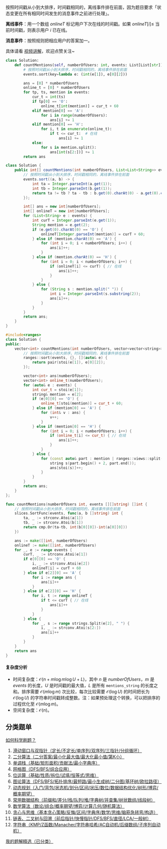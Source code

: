 按照时间戳从小到大排序，时间戳相同的，离线事件排在前面，因为题目要求「状态变更在所有相同时间发生的消息事件之前进行处理」。

**离线事件**：用一个数组 $\textit{onlineT}$ 标记用户下次在线的时间戳。如果 $\textit{onlineT}[i]\le$ 当前时间戳，则表示用户 $i$ 已在线。

**消息事件**：按照规则把相应用户的答案加一。

具体请看 [视频讲解](https://www.bilibili.com/video/BV15sFNewEia/?t=3m39s)，欢迎点赞关注~

```py [sol-Python3]
class Solution:
    def countMentions(self, numberOfUsers: int, events: List[List[str]]) -> List[int]:
        # 按照时间戳从小到大排序，时间戳相同的，离线事件排在前面
        events.sort(key=lambda e: (int(e[1]), e[0][2]))

        ans = [0] * numberOfUsers
        online_t = [0] * numberOfUsers
        for tp, ts, mention in events:
            cur_t = int(ts)
            if tp[0] == 'O':
                online_t[int(mention)] = cur_t + 60
            elif mention[0] == 'A':
                for i in range(numberOfUsers):
                    ans[i] += 1
            elif mention[0] == 'H':
                for i, t in enumerate(online_t):
                    if t <= cur_t:  # 在线
                        ans[i] += 1
            else:
                for s in mention.split():
                    ans[int(s[2:])] += 1
        return ans
```

```java [sol-Java]
class Solution {
    public int[] countMentions(int numberOfUsers, List<List<String>> events) {
        // 按照时间戳从小到大排序，时间戳相同的，离线事件排在前面
        events.sort((a, b) -> {
            int ta = Integer.parseInt(a.get(1));
            int tb = Integer.parseInt(b.get(1));
            return ta != tb ? ta - tb : b.get(0).charAt(0) - a.get(0).charAt(0);
        });

        int[] ans = new int[numberOfUsers];
        int[] onlineT = new int[numberOfUsers];
        for (List<String> e : events) {
            int curT = Integer.parseInt(e.get(1));
            String mention = e.get(2);
            if (e.get(0).charAt(0) == 'O') {
                onlineT[Integer.parseInt(mention)] = curT + 60;
            } else if (mention.charAt(0) == 'A') {
                for (int i = 0; i < numberOfUsers; i++) {
                    ans[i]++;
                }
            } else if (mention.charAt(0) == 'H') {
                for (int i = 0; i < numberOfUsers; i++) {
                    if (onlineT[i] <= curT) { // 在线
                        ans[i]++;
                    }
                }
            } else {
                for (String s : mention.split(" ")) {
                    int i = Integer.parseInt(s.substring(2));
                    ans[i]++;
                }
            }
        }
        return ans;
    }
}
```

```cpp [sol-C++]
#include<ranges>
class Solution {
public:
    vector<int> countMentions(int numberOfUsers, vector<vector<string>>& events) {
        // 按照时间戳从小到大排序，时间戳相同的，离线事件排在前面
        ranges::sort(events, {}, [](auto& e) {
            return pair(stoi(e[1]), e[0][2]);
        });

        vector<int> ans(numberOfUsers);
        vector<int> online_t(numberOfUsers);
        for (auto& e : events) {
            int cur_t = stoi(e[1]);
            string& mention = e[2];
            if (e[0][0] == 'O') {
                online_t[stoi(mention)] = cur_t + 60;
            } else if (mention[0] == 'A') {
                for (int& v : ans) {
                    v++;
                }
            } else if (mention[0] == 'H') {
                for (int i = 0; i < numberOfUsers; i++) {
                    if (online_t[i] <= cur_t) { // 在线
                        ans[i]++;
                    }
                }
            } else {
                for (const auto& part : mention | ranges::views::split(' ')) {
                    string s(part.begin() + 2, part.end());
                    ans[stoi(s)]++;
                }
            }
        }
        return ans;
    }
};
```

```go [sol-Go]
func countMentions(numberOfUsers int, events [][]string) []int {
	// 按照时间戳从小到大排序，时间戳相同的，离线事件排在前面
	slices.SortFunc(events, func(a, b []string) int {
		ta, _ := strconv.Atoi(a[1])
		tb, _ := strconv.Atoi(b[1])
		return cmp.Or(ta-tb, int(b[0][0])-int(a[0][0]))
	})

	ans := make([]int, numberOfUsers)
	onlineT := make([]int, numberOfUsers)
	for _, e := range events {
		curT, _ := strconv.Atoi(e[1])
		if e[0][0] == 'O' {
			i, _ := strconv.Atoi(e[2])
			onlineT[i] = curT + 60
		} else if e[2][0] == 'A' {
			for i := range ans {
				ans[i]++
			}
		} else if e[2][0] == 'H' {
			for i, t := range onlineT {
				if t <= curT { // 在线
					ans[i]++
				}
			}
		} else {
			for _, s := range strings.Split(e[2], " ") {
				i, _ := strconv.Atoi(s[2:])
				ans[i]++
			}
		}
	}
	return ans
}
```

#### 复杂度分析

- 时间复杂度：$\mathcal{O}(n + m\log m\log U + L)$，其中 $n$ 是 $\textit{numberOfUsers}$，$m$ 是 $\textit{events}$ 的长度，$U$ 是时间戳的最大值，$L$ 是所有 `mentions_string` 的长度之和。排序需要 $\mathcal{O}(m\log m)$ 次比较，每次比较需要 $\mathcal{O}(\log U)$ 的时间把长为 $\mathcal{O}(\log U)$ 的字符串时间戳转成整数。注：如果预处理这个转换，可以把排序的过程优化至 $\mathcal{O}(m\log m)$。
- 空间复杂度：$\mathcal{O}(n)$。

## 分类题单

[如何科学刷题？](https://leetcode.cn/circle/discuss/RvFUtj/)

1. [滑动窗口与双指针（定长/不定长/单序列/双序列/三指针/分组循环）](https://leetcode.cn/circle/discuss/0viNMK/)
2. [二分算法（二分答案/最小化最大值/最大化最小值/第K小）](https://leetcode.cn/circle/discuss/SqopEo/)
3. [单调栈（基础/矩形面积/贡献法/最小字典序）](https://leetcode.cn/circle/discuss/9oZFK9/)
4. [网格图（DFS/BFS/综合应用）](https://leetcode.cn/circle/discuss/YiXPXW/)
5. [位运算（基础/性质/拆位/试填/恒等式/思维）](https://leetcode.cn/circle/discuss/dHn9Vk/)
6. [图论算法（DFS/BFS/拓扑排序/最短路/最小生成树/二分图/基环树/欧拉路径）](https://leetcode.cn/circle/discuss/01LUak/)
7. [动态规划（入门/背包/状态机/划分/区间/状压/数位/数据结构优化/树形/博弈/概率期望）](https://leetcode.cn/circle/discuss/tXLS3i/)
8. [常用数据结构（前缀和/差分/栈/队列/堆/字典树/并查集/树状数组/线段树）](https://leetcode.cn/circle/discuss/mOr1u6/)
9. [数学算法（数论/组合/概率期望/博弈/计算几何/随机算法）](https://leetcode.cn/circle/discuss/IYT3ss/)
10. [贪心与思维（基本贪心策略/反悔/区间/字典序/数学/思维/脑筋急转弯/构造）](https://leetcode.cn/circle/discuss/g6KTKL/)
11. [链表、二叉树与回溯（前后指针/快慢指针/DFS/BFS/直径/LCA/一般树）](https://leetcode.cn/circle/discuss/K0n2gO/)
12. [字符串（KMP/Z函数/Manacher/字符串哈希/AC自动机/后缀数组/子序列自动机）](https://leetcode.cn/circle/discuss/SJFwQI/)

[我的题解精选（已分类）](https://github.com/EndlessCheng/codeforces-go/blob/master/leetcode/SOLUTIONS.md)
